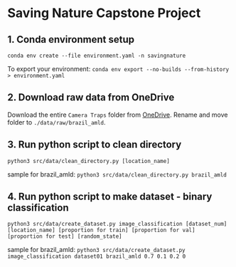 # Saving Nature Capstone Project

## 1. Conda environment setup

`conda env create --file environment.yaml -n savingnature`

To export your environment: `conda env export --no-builds --from-history > environment.yaml`

## 2. Download raw data from OneDrive

Download the entire `Camera Traps` folder from [OneDrive](https://onedrive.live.com/?authkey=%21AsXX7LZF08enJgU&id=3E2E9FF710ECC0B5%21173040&cid=3E2E9FF710ECC0B5). 
Rename and move folder to `./data/raw/brazil_amld`.

## 3. Run python script to clean directory

`python3 src/data/clean_directory.py [location_name]`

sample for brazil_amld:
`python3 src/data/clean_directory.py brazil_amld`

## 4. Run python script to make dataset - binary classification

`python3 src/data/create_dataset.py image_classification [dataset_num] [location_name] [proportion for train] [proportion for val] [proportion for test] [random_state]`

sample for brazil_amld:
`python3 src/data/create_dataset.py image_classification dataset01 brazil_amld 0.7 0.1 0.2 0`
